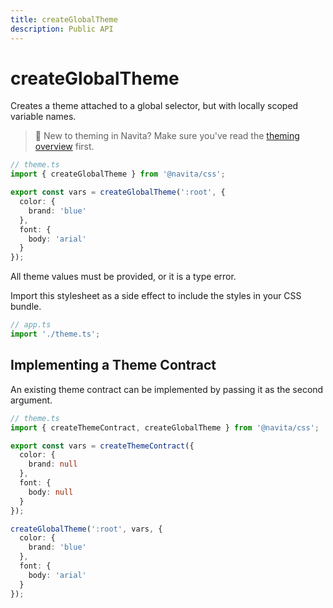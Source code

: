 ```yaml
---
title: createGlobalTheme
description: Public API
---
```


# createGlobalTheme

Creates a theme attached to a global selector, but with locally scoped variable names.

> 🎨 New to theming in Navita? Make sure you've read the [theming overview](../100-overview/400-theming.md) first.

```ts compile
// theme.ts
import { createGlobalTheme } from '@navita/css';

export const vars = createGlobalTheme(':root', {
  color: {
    brand: 'blue'
  },
  font: {
    body: 'arial'
  }
});
```

All theme values must be provided, or it is a type error.

Import this stylesheet as a side effect to include the styles in your CSS bundle.

```ts
// app.ts
import './theme.ts';
```

## Implementing a Theme Contract

An existing theme contract can be implemented by passing it as the second argument.

```ts
// theme.ts
import { createThemeContract, createGlobalTheme } from '@navita/css';

export const vars = createThemeContract({
  color: {
    brand: null
  },
  font: {
    body: null
  }
});

createGlobalTheme(':root', vars, {
  color: {
    brand: 'blue'
  },
  font: {
    body: 'arial'
  }
});
```
